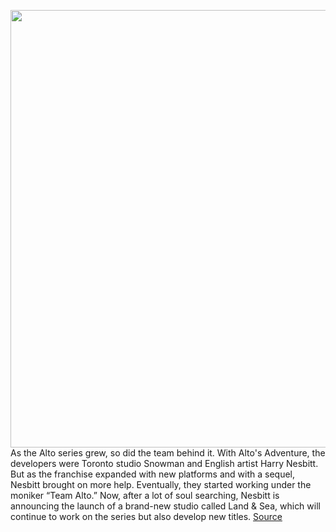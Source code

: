 <img src='https://cdn.vox-cdn.com/thumbor/PKoF3VyrnFw84gUmJ8p84-yAJzA=/0x0:2560x1440/1200x800/filters:focal(1076x516:1484x924)/cdn.vox-cdn.com/uploads/chorus_image/image/67369452/Land_Sea_UpcomingProject_TeaserImage.0.png' width='700px' /><br/>
As the Alto series grew, so did the team behind it. With Alto's Adventure, the developers were Toronto studio Snowman and English artist Harry Nesbitt. But as the franchise expanded with new platforms and with a sequel, Nesbitt brought on more help. Eventually, they started working under the moniker “Team Alto.” Now, after a lot of soul searching, Nesbitt is announcing the launch of a brand-new studio called Land & Sea, which will continue to work on the series but also develop new titles.
<a href='https://www.theverge.com/2020/9/8/21423199/land-and-sea-game-studio-altos-adventure'> Source <a/>